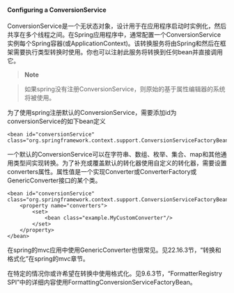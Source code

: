 #### Configuring a ConversionService 

ConversionService是一个无状态对象，设计用于在应用程序启动时实例化，然后共享在多个线程之间。在Spring应用程序中，通常配置一个ConversionService实例每个Spring容器(或ApplicationContext)。该转换服务将由Spring和然后在框架需要执行类型转换时使用。你也可以注射此服务将转换到任何bean并直接调用它。

>**Note**

>如果spring没有注册ConversionService，则原始的基于属性编辑器的系统将被使用。

为了使用spring注册默认的ConversionService，需要添加id为conversionService的如下bean定义

```
<bean id="conversionService"
class="org.springframework.context.support.ConversionServiceFactoryBean"/>
```

一个默认的ConversionService可以在字符串、数组、枚举、集合、map和其他通用类型间实现转换。为了补充或覆盖默认的转化器使用自定义的转化器，需要设置converters属性。属性值是一个实现Converter或ConverterFactory或GenericConverter接口的某个类。

```
<bean id="conversionService"
class="org.springframework.context.support.ConversionServiceFactoryBean">
    <property name="converters">
        <set>
            <bean class="example.MyCustomConverter"/>
        </set>
    </property>
</bean>
```

在spring的mvc应用中使用GenericConverter也很常见。见22.16.3节，“转换和格式化”在spring的mvc章节。

在特定的情况你或许希望在转换中使用格式化。见9.6.3节，“FormatterRegistry SPI”中的详细内容使用FormattingConversionServiceFactoryBean。

